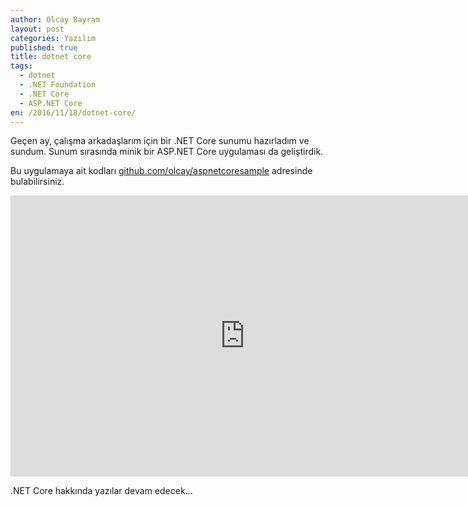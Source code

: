 ```yaml
---
author: Olcay Bayram
layout: post
categories: Yazılım
published: true
title: dotnet core
tags:
  - dotnet
  - .NET Foundation
  - .NET Core
  - ASP.NET Core
en: /2016/11/18/dotnet-core/
---
```

Geçen ay, çalışma arkadaşlarım için bir .NET Core sunumu hazırladım ve sundum. Sunum sırasında minik bir ASP.NET Core uygulaması da geliştirdik.

Bu uygulamaya ait kodları [github.com/olcay/aspnetcoresample](https://github.com/olcay/aspnetcoresample) adresinde bulabilirsiniz.

<iframe src="https://docs.google.com/presentation/d/1lXhy0Ld_iJ7y1GCLSbMgn2d7Z52bvtDMxhynnlp2BKQ/embed?start=false&loop=false&delayms=3000" frameborder="0" width="750" height="450" allowfullscreen="true" mozallowfullscreen="true" webkitallowfullscreen="true"></iframe>

.NET Core hakkında yazılar devam edecek...